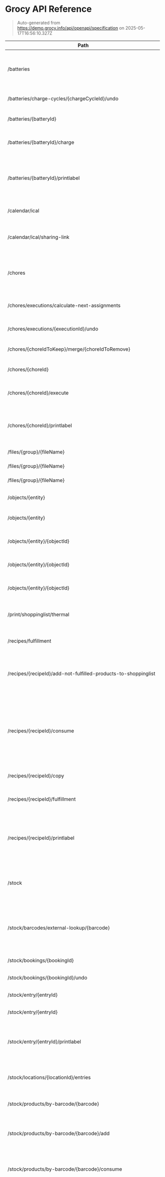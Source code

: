 # Grocy API Reference

> Auto-generated from https://demo.grocy.info/api/openapi/specification on 2025-05-17T16:56:10.327Z

| Path | Method | Summary |
|------|--------|---------|
| /batteries | GET | Returns all batteries incl. the next estimated charge time per battery |
| /batteries/charge-cycles/{chargeCycleId}/undo | POST | Undoes a battery charge cycle |
| /batteries/{batteryId} | GET | Returns details of the given battery |
| /batteries/{batteryId}/charge | POST | Tracks a charge cycle of the given battery |
| /batteries/{batteryId}/printlabel | GET | Prints the Grocycode label of the given battery on the configured label printer |
| /calendar/ical | GET | Returns the calendar in iCal format |
| /calendar/ical/sharing-link | GET | Returns a (public) sharing link for the calendar in iCal format |
| /chores | GET | Returns all chores incl. the next estimated execution time per chore |
| /chores/executions/calculate-next-assignments | POST | (Re)calculates all next user assignments of all chores |
| /chores/executions/{executionId}/undo | POST | Undoes a chore execution |
| /chores/{choreIdToKeep}/merge/{choreIdToRemove} | POST | Merges two chores into one |
| /chores/{choreId} | GET | Returns details of the given chore |
| /chores/{choreId}/execute | POST | Tracks an execution of the given chore |
| /chores/{choreId}/printlabel | GET | Prints the Grocycode label of the given chore on the configured label printer |
| /files/{group}/{fileName} | GET | Serves the given file |
| /files/{group}/{fileName} | PUT | Uploads a single file |
| /files/{group}/{fileName} | DELETE | Deletes the given file |
| /objects/{entity} | GET | Returns all objects of the given entity |
| /objects/{entity} | POST | Adds a single object of the given entity |
| /objects/{entity}/{objectId} | GET | Returns a single object of the given entity |
| /objects/{entity}/{objectId} | PUT | Edits the given object of the given entity |
| /objects/{entity}/{objectId} | DELETE | Deletes a single object of the given entity |
| /print/shoppinglist/thermal | GET | Prints the shoppinglist with a thermal printer |
| /recipes/fulfillment | GET | Get stock fulfillment information for all recipe |
| /recipes/{recipeId}/add-not-fulfilled-products-to-shoppinglist | POST | Adds all missing products for the given recipe to the shopping list |
| /recipes/{recipeId}/consume | POST | Consumes all in stock ingredients of the given recipe (for ingredients that are only partially in stock, the in stock amount will be consumed) |
| /recipes/{recipeId}/copy | POST | Copies a recipe |
| /recipes/{recipeId}/fulfillment | GET | Get stock fulfillment information for the given recipe |
| /recipes/{recipeId}/printlabel | GET | Prints the Grocycode label of the given recipe on the configured label printer |
| /stock | GET | Returns all products which are currently in stock incl. the next due date per product |
| /stock/barcodes/external-lookup/{barcode} | GET | Executes an external barcode lookoup via the configured plugin with the given barcode |
| /stock/bookings/{bookingId} | GET | Returns the given stock booking |
| /stock/bookings/{bookingId}/undo | POST | Undoes a booking |
| /stock/entry/{entryId} | GET | Returns details of the given stock |
| /stock/entry/{entryId} | PUT | Edits the stock entry |
| /stock/entry/{entryId}/printlabel | GET | Prints the Grocycode / stock entry label of the given entry on the configured label printer |
| /stock/locations/{locationId}/entries | GET | Returns all stock entries of the given location |
| /stock/products/by-barcode/{barcode} | GET | Returns details of the given product by its barcode |
| /stock/products/by-barcode/{barcode}/add | POST | Adds the given amount of the by its barcode given product to stock |
| /stock/products/by-barcode/{barcode}/consume | POST | Removes the given amount of the by its barcode given product from stock |
| /stock/products/by-barcode/{barcode}/inventory | POST | Inventories the by its barcode given product (adds/removes based on the given new amount) |
| /stock/products/by-barcode/{barcode}/open | POST | Marks the given amount of the by its barcode given product as opened |
| /stock/products/by-barcode/{barcode}/transfer | POST | Transfers the given amount of the by its barcode given product from one location to another (this is currently not supported for tare weight handling enabled products) |
| /stock/products/{productIdToKeep}/merge/{productIdToRemove} | POST | Merges two products into one |
| /stock/products/{productId} | GET | Returns details of the given product |
| /stock/products/{productId}/add | POST | Adds the given amount of the given product to stock |
| /stock/products/{productId}/consume | POST | Removes the given amount of the given product from stock |
| /stock/products/{productId}/entries | GET | Returns all stock entries of the given product in order of next use (Opened first, then first due first, then first in first out) |
| /stock/products/{productId}/inventory | POST | Inventories the given product (adds/removes based on the given new amount) |
| /stock/products/{productId}/locations | GET | Returns all locations where the given product currently has stock |
| /stock/products/{productId}/open | POST | Marks the given amount of the given product as opened |
| /stock/products/{productId}/price-history | GET | Returns the price history of the given product |
| /stock/products/{productId}/printlabel | GET | Prints the Grocycode label of the given product on the configured label printer |
| /stock/products/{productId}/transfer | POST | Transfers the given amount of the given product from one location to another (this is currently not supported for tare weight handling enabled products) |
| /stock/shoppinglist/add-expired-products | POST | Adds expired products to the given shopping list |
| /stock/shoppinglist/add-missing-products | POST | Adds currently missing products (below defined min. stock amount) to the given shopping list |
| /stock/shoppinglist/add-overdue-products | POST | Adds overdue products to the given shopping list |
| /stock/shoppinglist/add-product | POST | Adds the given amount of the given product to the given shopping list |
| /stock/shoppinglist/clear | POST | Removes all items from the given shopping list |
| /stock/shoppinglist/remove-product | POST | Removes the given amount of the given product from the given shopping list, if it is on it |
| /stock/transactions/{transactionId} | GET | Returns all stock bookings of the given transaction id |
| /stock/transactions/{transactionId}/undo | POST | Undoes a transaction |
| /stock/volatile | GET | Returns all products which are due soon, overdue, expired or currently missing |
| /system/config | GET | Returns all config settings |
| /system/db-changed-time | GET | Returns the time when the database was last changed |
| /system/info | GET | Returns information about the installed Grocy version, PHP runtime and OS |
| /system/localization-strings | GET | Returns all localization strings (in the by the user desired language) |
| /system/log-missing-localization | POST | Logs a missing localization string |
| /system/time | GET | Returns the current server time |
| /tasks | GET | Returns all tasks which are not done yet |
| /tasks/{taskId}/complete | POST | Marks the given task as completed |
| /tasks/{taskId}/undo | POST | Marks the given task as not completed |
| /user | GET | Returns the currently authenticated user |
| /user/settings | GET | Returns all settings of the currently logged in user |
| /user/settings/{settingKey} | GET | Returns the given setting of the currently logged in user |
| /user/settings/{settingKey} | PUT | Sets the given setting of the currently logged in user |
| /user/settings/{settingKey} | DELETE | Deletes the given setting of the currently logged in user |
| /userfields/{entity}/{objectId} | GET | Returns all userfields with their values of the given object of the given entity |
| /userfields/{entity}/{objectId} | PUT | Edits the given userfields of the given object of the given entity |
| /users | GET | Returns all users |
| /users | POST | Creates a new user |
| /users/{userId} | PUT | Edits the given user |
| /users/{userId} | DELETE | Deletes the given user |
| /users/{userId}/permissions | GET | Returns the assigned permissions of the given user |
| /users/{userId}/permissions | POST | Adds a permission to the given user |
| /users/{userId}/permissions | PUT | Replaces the assigned permissions of the given user |